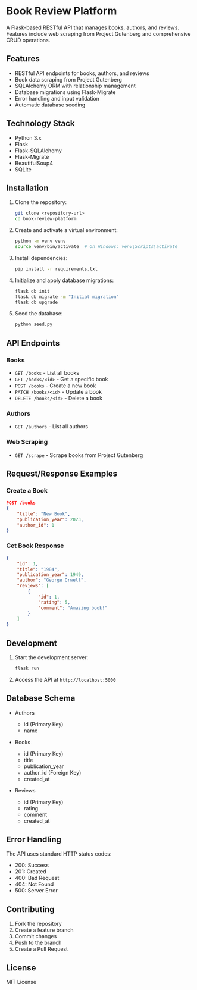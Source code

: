 # Book Review Platform

A Flask-based RESTful API that manages books, authors, and reviews. Features include web scraping from Project Gutenberg and comprehensive CRUD operations.

## Features

- RESTful API endpoints for books, authors, and reviews
- Book data scraping from Project Gutenberg
- SQLAlchemy ORM with relationship management
- Database migrations using Flask-Migrate
- Error handling and input validation
- Automatic database seeding

## Technology Stack

- Python 3.x
- Flask
- Flask-SQLAlchemy
- Flask-Migrate
- BeautifulSoup4
- SQLite

## Installation

1. Clone the repository:
    ```bash
    git clone <repository-url>
    cd book-review-platform
    ```

2. Create and activate a virtual environment:
    ```bash
    python -m venv venv
    source venv/bin/activate  # On Windows: venv\Scripts\activate
    ```

3. Install dependencies:
    ```bash
    pip install -r requirements.txt
    ```

4. Initialize and apply database migrations:
    ```bash
    flask db init
    flask db migrate -m "Initial migration"
    flask db upgrade
    ```

5. Seed the database:
    ```bash
    python seed.py
    ```

## API Endpoints

### Books
- `GET /books` - List all books
- `GET /books/<id>` - Get a specific book
- `POST /books` - Create a new book
- `PATCH /books/<id>` - Update a book
- `DELETE /books/<id>` - Delete a book

### Authors
- `GET /authors` - List all authors

### Web Scraping
- `GET /scrape` - Scrape books from Project Gutenberg

## Request/Response Examples

### Create a Book
```json
POST /books
{
    "title": "New Book",
    "publication_year": 2023,
    "author_id": 1
}
```

### Get Book Response
```json
{
    "id": 1,
    "title": "1984",
    "publication_year": 1949,
    "author": "George Orwell",
    "reviews": [
        {
            "id": 1,
            "rating": 5,
            "comment": "Amazing book!"
        }
    ]
}
```

## Development

1. Start the development server:
    ```bash
    flask run
    ```

2. Access the API at `http://localhost:5000`

## Database Schema

- Authors
  - id (Primary Key)
  - name

- Books
  - id (Primary Key)
  - title
  - publication_year
  - author_id (Foreign Key)
  - created_at

- Reviews
  - id (Primary Key)
  - rating
  - comment
  - created_at

## Error Handling

The API uses standard HTTP status codes:
- 200: Success
- 201: Created
- 400: Bad Request
- 404: Not Found
- 500: Server Error

## Contributing

1. Fork the repository
2. Create a feature branch
3. Commit changes
4. Push to the branch
5. Create a Pull Request

## License

MIT License